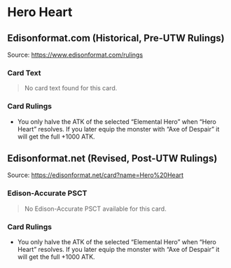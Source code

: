 # Hero Heart

## Edisonformat.com (Historical, Pre-UTW Rulings)

Source: https://www.edisonformat.com/rulings

### Card Text

> No card text found for this card.

### Card Rulings

*   You only halve the ATK of the selected “Elemental Hero” when “Hero Heart” resolves. If you later equip the monster with “Axe of Despair” it will get the full +1000 ATK.

## Edisonformat.net (Revised, Post-UTW Rulings)

Source: https://edisonformat.net/card?name=Hero%20Heart

### Edison-Accurate PSCT

> No Edison-Accurate PSCT available for this card.

### Card Rulings

*   You only halve the ATK of the selected “Elemental Hero” when “Hero Heart” resolves. If you later equip the monster with “Axe of Despair” it will get the full +1000 ATK.
            